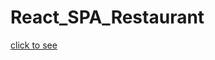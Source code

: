 # React_SPA_Restaurant
<a href="https://zalewskidamian.github.io/React_SPA_Restaurant/">click to see</a>
